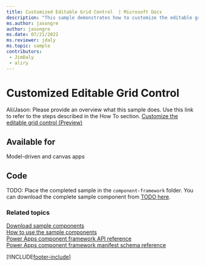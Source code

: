 ```yaml
---
title: Customized Editable Grid Control  | Microsoft Docs
description: "This sample demonstrates how to customize the editable grid control"
ms.author: jasongre
author: jasongre
ms.date: 07/21/2022
ms.reviewer: jdaly
ms.topic: sample
contributors:
 - JimDaly
 - aliry
---
```


# Customized Editable Grid Control

Ali/Jason: Please provide an overview what this sample does.
Use this link to refer to the steps described in the How To section.
[Customize the editable grid control (Preview)](../customize-editable-grid-control.md)

## Available for

Model-driven and canvas apps

## Code

TODO: Place the completed sample in the `component-framework` folder.
You can download the complete sample component from [TODO here](https://github.com/microsoft/PowerApps-Samples/tree/master/component-framework/TODO).


### Related topics

[Download sample components](https://github.com/microsoft/PowerApps-Samples/tree/master/component-framework)<br/>
[How to use the sample components](../use-sample-components.md)<br/>
[Power Apps component framework API reference](../reference/index.md)<br/>
[Power Apps component framework manifest schema reference](../manifest-schema-reference/index.md)


[!INCLUDE[footer-include](../../../includes/footer-banner.md)]